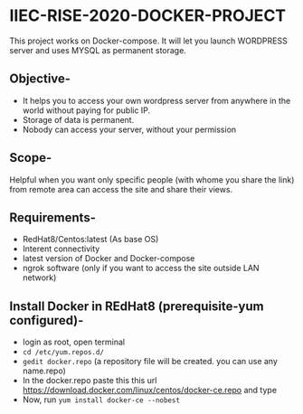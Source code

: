 # IIEC-RISE-2020-DOCKER-PROJECT
This project works on Docker-compose. It will let you launch WORDPRESS server and uses MYSQL as permanent storage.
## Objective-
* It helps you to access your own wordpress server from anywhere in the world without paying for public IP. 
* Storage of data is permanent.
* Nobody can access your server, without your permission
## Scope-
Helpful when you want only specific people (with whome you share the link) from remote area can access the site and share their views.
## Requirements-
* RedHat8/Centos:latest (As base OS)
* Interent connectivity
* latest version of Docker and Docker-compose
* ngrok software (only if you want to access the site outside LAN network)
## Install Docker in REdHat8 (prerequisite-yum configured)-
* login as root, open terminal
* `cd /etc/yum.repos.d/` 
* `gedit docker.repo` (a repository file will be created. you can use any name.repo) 
* In the docker.repo paste this this url https://download.docker.com/linux/centos/docker-ce.repo and type
* Now, run `yum install docker-ce --nobest`
